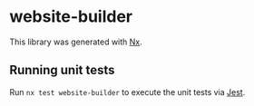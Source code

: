 # website-builder

This library was generated with [Nx](https://nx.dev).

## Running unit tests

Run `nx test website-builder` to execute the unit tests via [Jest](https://jestjs.io).
